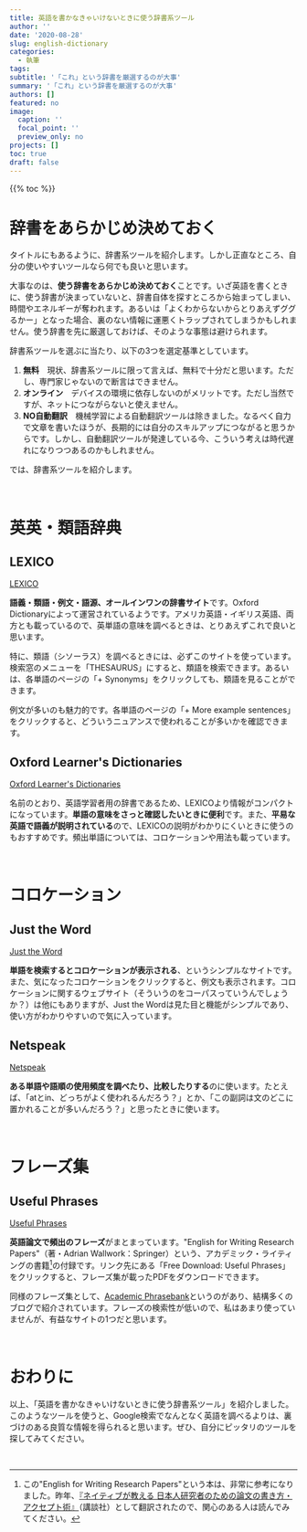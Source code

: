 ```yaml
---
title: 英語を書かなきゃいけないときに使う辞書系ツール
author: ''
date: '2020-08-28'
slug: english-dictionary
categories:
  - 執筆
tags:
subtitle: '「これ」という辞書を厳選するのが大事'
summary: '「これ」という辞書を厳選するのが大事'
authors: []
featured: no
image:
  caption: ''
  focal_point: ''
  preview_only: no
projects: []
toc: true
draft: false
---
```


{{% toc %}}

# 辞書をあらかじめ決めておく

タイトルにもあるように、辞書系ツールを紹介します。しかし正直なところ、自分の使いやすいツールなら何でも良いと思います。

大事なのは、**使う辞書をあらかじめ決めておく**ことです。いざ英語を書くときに、使う辞書が決まっていないと、辞書自体を探すところから始まってしまい、時間やエネルギーが奪われます。あるいは「よくわからないからとりあえずググるかー」となった場合、裏のない情報に運悪くトラップされてしまうかもしれません。使う辞書を先に厳選しておけば、そのような事態は避けられます。

辞書系ツールを選ぶに当たり、以下の3つを選定基準としています。

1. **無料**　現状、辞書系ツールに限って言えば、無料で十分だと思います。ただし、専門家じゃないので断言はできません。
2. **オンライン**　デバイスの環境に依存しないのがメリットです。ただし当然ですが、ネットにつながらないと使えません。
3. **NO自動翻訳**　機械学習による自動翻訳ツールは除きました。なるべく自力で文章を書いたほうが、長期的には自分のスキルアップにつながると思うからです。しかし、自動翻訳ツールが発達している今、こういう考えは時代遅れになりつつあるのかもしれません。

では、辞書系ツールを紹介します。

<br>

# 英英・類語辞典

## LEXICO

[LEXICO](https://www.lexico.com "LEXICO")

**語義・類語・例文・語源、オールインワンの辞書サイト**です。Oxford Dictionaryによって運営されているようです。アメリカ英語・イギリス英語、両方とも載っているので、英単語の意味を調べるときは、とりあえずこれで良いと思います。

特に、類語（シソーラス）を調べるときには、必ずこのサイトを使っています。検索窓のメニューを「THESAURUS」にすると、類語を検索できます。あるいは、各単語のページの「+ Synonyms」をクリックしても、類語を見ることができます。

例文が多いのも魅力的です。各単語のページの「+ More example sentences」をクリックすると、どういうニュアンスで使われることが多いかを確認できます。

## Oxford Learner's Dictionaries

[Oxford Learner's Dictionaries](https://www.oxfordlearnersdictionaries.com "Oxford Learner's Dictionaries")

名前のとおり、英語学習者用の辞書であるため、LEXICOより情報がコンパクトになっています。**単語の意味をさっと確認したいときに便利**です。また、**平易な英語で語義が説明されている**ので、LEXICOの説明がわかりにくいときに使うのもおすすめです。頻出単語については、コロケーションや用法も載っています。

<br>

# コロケーション

## Just the Word

[Just the Word](http://www.just-the-word.com "Just the Word")

**単語を検索するとコロケーションが表示される**、というシンプルなサイトです。また、気になったコロケーションをクリックすると、例文も表示されます。コロケーションに関するウェブサイト（そういうのをコーパスっていうんでしょうか？）は他にもありますが、Just the Wordは見た目と機能がシンプルであり、使い方がわかりやすいので気に入っています。

## Netspeak

[Netspeak](https://netspeak.org "Netspeak")

**ある単語や語順の使用頻度を調べたり、比較したりする**のに使います。たとえば、「atとin、どっちがよく使われるんだろう？」とか、「この副詞は文のどこに置かれることが多いんだろう？」と思ったときに使います。

<br>

# フレーズ集

## Useful Phrases

[Useful Phrases](https://www.springer.com/jp/book/9783319260921 "Useful Phrases")

**英語論文で頻出のフレーズ**がまとまっています。"English for Writing Research Papers"（著・Adrian Wallwork：Springer）という、アカデミック・ライティングの書籍[^1]の付録です。リンク先にある「Free Download: Useful Phrases」をクリックすると、フレーズ集が載ったPDFをダウンロードできます。

同様のフレーズ集として、[Academic Phrasebank](http://www.phrasebank.manchester.ac.uk "Academic Phrasebank")というのがあり、結構多くのブログで紹介されています。フレーズの検索性が低いので、私はあまり使っていませんが、有益なサイトの1つだと思います。

<br>

# おわりに

以上、「英語を書かなきゃいけないときに使う辞書系ツール」を紹介しました。このようなツールを使うと、Google検索でなんとなく英語を調べるよりは、裏づけのある良質な情報を得られると思います。ぜひ、自分にピッタリのツールを探してみてください。

<br>

[^1]:この"English for Writing Research Papers"という本は、非常に参考になりました。昨年、[『ネイティブが教える 日本人研究者のための論文の書き方・アクセプト術』](https://www.amazon.co.jp/ネイティブが教える-日本人研究者のための論文の書き方・アクセプト術-KS科学一般書-エイドリアン・ウォールワーク/dp/4065120446 "Amazon商品ページ")（講談社）として翻訳されたので、関心のある人は読んでみてください。